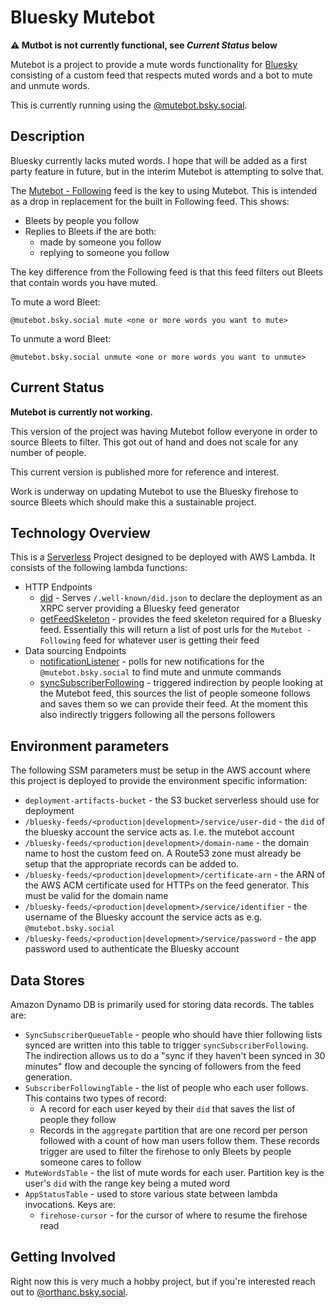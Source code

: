 # Bluesky Mutebot

**⚠️ Mutbot is not currently functional, see *Current Status* below**

Mutebot is a project to provide a mute words functionality for [Bluesky](https://bsky.app) consisting of a custom feed that respects muted words and a bot to mute and unmute words.

This is currently running using the [@mutebot.bsky.social](https://bsky.app/profile/mutebot.bsky.social).

## Description

Bluesky currently lacks muted words. I hope that will be added as a first party feature in future, but in the interim Mutebot is attempting to solve that.

The [Mutebot - Following](https://bsky.app/profile/did:plc:k626emd4xi4h3wxpd44s4wpk/feed/pkiiapsnaqxs) feed is the key to using Mutebot. This is intended as a drop in replacement for the built in Following feed. This shows:
* Bleets by people you follow
* Replies to Bleets if the are both:
  * made by someone you follow
  * replying to someone you follow

The key difference from the Following feed is that this feed filters out Bleets that contain words you have muted.

To mute a word Bleet:

```
@mutebot.bsky.social mute <one or more words you want to mute>
```

To unmute a word Bleet:

```
@mutebot.bsky.social unmute <one or more words you want to unmute>
```

## Current Status

**Mutebot is currently not working.**

This version of the project was having Mutebot follow everyone in order to source Bleets to filter. This got out of hand and does not scale for any number of people.

This current version is published more for reference and interest.

Work is underway on updating Mutebot to use the Bluesky firehose to source Bleets which should make this a sustainable project.

## Technology Overview

This is a [Serverless](https://serverless.com/) Project designed to be deployed with AWS Lambda. It consists of the following lambda functions:
* HTTP Endpoints
  * [did](src/endpoints/did/index.ts) - Serves `/.well-known/did.json` to declare the deployment as an XRPC server providing a Bluesky feed generator
  * [getFeedSkeleton](src/endpoints/getFeedSkeleton/index.ts) - provides the feed skeleton required for a Bluesky feed. Essentially this will return a list of post urls for the `Mutebot - Following` feed for whatever user is getting their feed
* Data sourcing Endpoints
  * [notificationListener](src/endpoints/notificationListener/index.ts) - polls for new notifications for the `@mutebot.bsky.social` to find mute and unmute commands
  * [syncSubscriberFollowing](src/endpoints/syncSubscriberFollowing/index.ts) - triggered indirection by people looking at the Mutebot feed, this sources the list of people someone follows and saves them so we can provide their feed. At the moment this also indirectly triggers following all the persons followers

## Environment parameters

The following SSM parameters must be setup in the AWS account where this project is deployed to provide the environment specific information:
* `deployment-artifacts-bucket` - the S3 bucket serverless should use for deployment
* `/bluesky-feeds/<production|development>/service/user-did` - the `did` of the bluesky account the service acts as. I.e. the mutebot account
* `/bluesky-feeds/<production|development>/domain-name` - the domain name to host the custom feed on. A Route53 zone must already be setup that the appropriate records can be added to.
* `/bluesky-feeds/<production|development>/certificate-arn` - the ARN of the AWS ACM certificate used for HTTPs on the feed generator. This must be valid for the domain name
* `/bluesky-feeds/<production|development>/service/identifier` - the username of the Bluesky account the service acts as e.g. `@mutebot.bsky.social`
* `/bluesky-feeds/<production|development>/service/password` - the app password used to authenticate the Bluesky account 


## Data Stores

Amazon Dynamo DB is primarily used for storing data records. The tables are:
* `SyncSubscriberQueueTable` - people who should have thier following lists synced are written into this table to trigger `syncSubscriberFollowing`. The indirection allows us to do a "sync if they haven't been synced in 30 minutes" flow and decouple the syncing of followers from the feed generation.
* `SubscriberFollowingTable` - the list of people who each user follows. This contains two types of record:
  * A record for each user keyed by their `did` that saves the list of people they follow
  * Records in the `aggregate` partition that are one record per person followed with a count of how man users follow them. These records trigger are used to filter the firehose to only Bleets by people someone cares to follow
* `MuteWordsTable` - the list of mute words for each user. Partition key is the user's `did` with the range key being a muted word
* `AppStatusTable` - used to store various state between lambda invocations. Keys are:
  * `firehose-cursor` - for the cursor of where to resume the firehose read

## Getting Involved

Right now this is very  much a hobby project, but if you're interested reach out to [@orthanc.bsky.social](https://bsky.app/profile/orthanc.bsky.social).